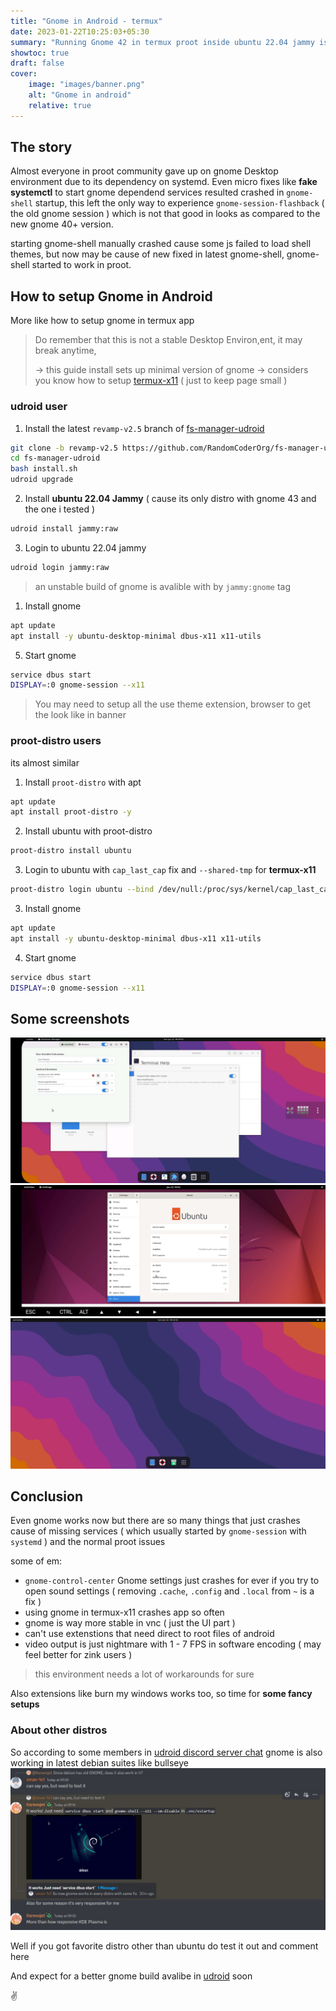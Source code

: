 ```yaml
---
title: "Gnome in Android - termux"
date: 2023-01-22T10:25:03+05:30
summary: "Running Gnome 42 in termux proot inside ubuntu 22.04 jammy is possible now"
showtoc: true
draft: false
cover:
    image: "images/banner.png"
    alt: "Gnome in android"
    relative: true
---
```


## The story
Almost everyone in proot community gave up on gnome Desktop environment due to its dependency on systemd. Even micro fixes like **fake systemctl** to start gnome dependend services resulted crashed in `gnome-shell` startup, this left the only way to experience `gnome-session-flashback` ( the old gnome session ) which is not that good in looks as compared to the new gnome 40+ version.

starting gnome-shell manually crashed cause some js failed to load shell themes, but now may be cause of new fixed in latest gnome-shell, gnome-shell started to work in proot.

## How to setup Gnome in Android

More like how to setup gnome in termux app

> Do remember that this is not a stable Desktop Environ,ent, it may break anytime, 
> 
> -> this guide install sets up minimal version of gnome
> -> considers you know how to setup [termux-x11](https://github.com/termux/termux-x11) ( just to keep page small )

### **udroid** user

1. Install the latest `revamp-v2.5` branch of [fs-manager-udroid](https://github.com/RandomCoderOrg/fs-manager-udroid/tree/revamp-v2.5)

```bash
git clone -b revamp-v2.5 https://github.com/RandomCoderOrg/fs-manager-udroid.git
cd fs-manager-udroid
bash install.sh
udroid upgrade
```

2. Install **ubuntu 22.04 Jammy** ( cause its only distro with gnome 43 and the one i tested )

```bash
udroid install jammy:raw
```

3. Login to ubuntu 22.04 jammy

```bash
udroid login jammy:raw
```
> an unstable build of gnome is avalible with by `jammy:gnome` tag

1. Install gnome

```bash
apt update
apt install -y ubuntu-desktop-minimal dbus-x11 x11-utils
```

5. Start gnome

```bash
service dbus start
DISPLAY=:0 gnome-session --x11
```

> You may need to setup all the use theme extension,  browser to get the look like in banner


### **proot-distro** users

its almost similar

1. Install `proot-distro` with apt

```bash
apt update
apt install proot-distro -y
```

2. Install ubuntu with proot-distro

```bash
proot-distro install ubuntu
```

3. Login to ubuntu with `cap_last_cap` fix and `--shared-tmp` for **termux-x11**

```bash
proot-distro login ubuntu --bind /dev/null:/proc/sys/kernel/cap_last_cap --shared-tmp
```
3. Install gnome

```bash
apt update
apt install -y ubuntu-desktop-minimal dbus-x11 x11-utils
```

4. Start gnome

```bash
service dbus start
DISPLAY=:0 gnome-session --x11
```

## Some screenshots

![Gnome running in vnc](images/vnc-sc.jpg)
![Gnome running in termux-x11](images/x11-sc.jpg)
![Direct screenshot](images/Clean_shot.png)

## Conclusion

Even gnome works now but there are so many things that just crashes cause of missing services ( which usually started by `gnome-session` with `systemd` ) and the normal proot issues

some of em:
- `gnome-control-center` Gnome settings just crashes for ever if you try to open sound settings ( removing `.cache`, `.config` and `.local` from `~` is a fix )
- using gnome in termux-x11 crashes app so often
- gnome is way more stable in vnc ( just  the UI part )
- can't use extenstions that need direct to root files of android
- video output is just nightmare with 1 - 7 FPS in software encoding ( may feel better for zink users )

> this environment needs a lot of workarounds for sure
>

Also extensions like burn my windows works too, so time for **some fancy setups**

### About other distros

So according to some members in [udroid discord server chat](https://discord.gg/AGqQCHuE6S) gnome is also working in latest debian suites like bullseye
![screenshot from udroid server](images/server-shot.jpg)


Well if you got favorite distro other than ubuntu do test it out and comment here

And expect for a better gnome build avalibe in [udroid](https://github.com/RandomCoderOrg/ubuntu-on-android) soon

✌️
